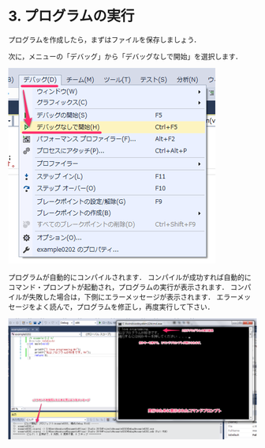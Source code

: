 # 3. プログラムの実行

プログラムを作成したら，まずはファイルを保存しましょう．

次に，メニューの「デバッグ」から「デバッグなしで開始」を選択します．

![exe01](/img/exe01.png)

プログラムが自動的にコンパイルされます．
コンパイルが成功すれば自動的にコマンド・プロンプトが起動され，プログラムの実行が表示されます．
コンパイルが失敗した場合は，下側にエラーメッセージが表示されます．
エラーメッセージをよく読んで，プログラムを修正し，再度実行して下さい．

![exe02](/img/exe02.png)
